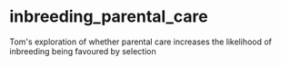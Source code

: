 # inbreeding_parental_care
Tom's exploration of whether parental care increases the likelihood of inbreeding being favoured by selection
